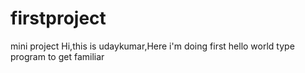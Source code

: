 # firstproject
mini project
Hi,this is udaykumar,Here i'm doing first hello world type program to get familiar 
